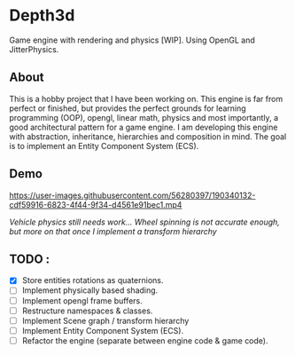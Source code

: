 # Depth3d
Game engine with rendering and physics [WIP]. Using OpenGL and JitterPhysics.

## About
This is a hobby project that I have been working on. This engine is far from perfect or finished, but provides the perfect grounds for learning programming (OOP), opengl, linear math, physics and 
most importantly, a good architectural pattern for a game engine. I am developing this engine with abstraction, inheritance, hierarchies and composition in mind. The goal is to implement an Entity Component System (ECS).

## Demo
https://user-images.githubusercontent.com/56280397/190340132-cdf59916-6823-4f44-9f34-d4561e91bec1.mp4



*Vehicle physics still needs work... Wheel spinning is not accurate enough, but more on that once I implement a transform hierarchy*

## TODO :
+ [x] Store entities rotations as quaternions.
+ [ ] Implement physically based shading.
+ [ ] Implement opengl frame buffers.
+ [ ] Restructure namespaces & classes.
+ [ ] Implement Scene graph / transform hierarchy
+ [ ] Implement Entity Component System (ECS).
+ [ ] Refactor the engine (separate between engine code & game code).
